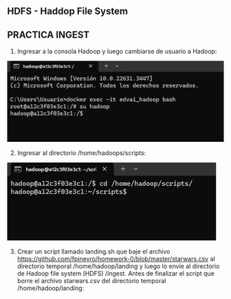 HDFS - Haddop File System
-


PRACTICA INGEST
-

1. Ingresar a la consola Hadoop y luego cambiarse de usuario a Hadoop:


![[imagen1](./Clase 3_Ingest/1.png)](https://github.com/GermanPLS/Bootcamp-Data-Engineering-----EDVai/blob/5775e9b3fa32ba80675a5aeb87853f53ac3a1f98/Clase%203_Ingest/1.png)

2. Ingresar al directorio /home/hadoops/scripts:

![[imagen2](./Clase 3_Ingest/22.png)](https://github.com/GermanPLS/Bootcamp-Data-Engineering-----EDVai/blob/ada5ed35603b1481fb8c8b130b91852384f8948a/Clase%203_Ingest/22.png)

3.  Crear un script llamado landing.sh que baje el archivo
https://github.com/fpineyro/homework-0/blob/master/starwars.csv al
directorio temporal /home/hadoop/landing y luego lo envíe al
directorio de Hadoop file system (HDFS) /ingest. Antes de finalizar el
script que borre el archivo starwars.csv del directorio temporal
/home/hadoop/landing:

